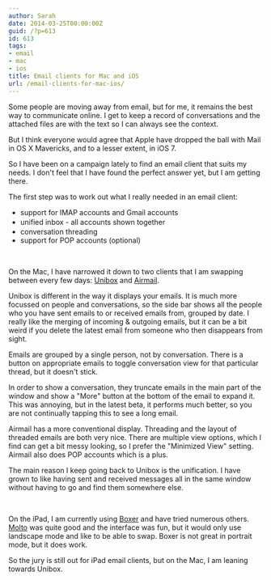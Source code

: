 ```yaml
---
author: Sarah
date: 2014-03-25T00:00:00Z
guid: /?p=613
id: 613
tags:
- email
- mac
- ios
title: Email clients for Mac and iOS
url: /email-clients-for-mac-ios/
---
```


Some people are moving away from email, but for me, it remains the best way to
communicate online. I get to keep a record of conversations and the attached
files are with the text so I can always see the context.

But I think everyone would agree that Apple have dropped the ball with Mail in
OS X Mavericks, and to a lesser extent, in iOS 7.

So I have been on a campaign lately to find an email client that suits my needs.
I don't feel that I have found the perfect answer yet, but I am getting there.

The first step was to work out what I really needed in an email client:

* support for IMAP accounts and Gmail accounts
* <span style="line-height: 1.5;">unified inbox - all accounts shown
  together</span>
* conversation threading
* support for POP accounts (optional)

&nbsp;

On the Mac, I have narrowed it down to two clients that I am swapping between
every few days: <a href="https://www.uniboxapp.com" target="_blank">Unibox</a>
and <a href="http://airmailapp.com" target="_blank">Airmail</a>.

Unibox is different in the way it displays your emails. It is much more focussed
on people and conversations, so the side bar shows all the people who you have
sent emails to or received emails from, grouped by date. I really like the
merging of incoming & outgoing emails, but it can be a bit weird if you delete
the latest email from someone who then disappears from sight.

Emails are grouped by a single person, not by conversation. There is a button on
appropriate emails to toggle conversation view for that particular thread, but
it doesn't stick.

In order to show a conversation, they truncate emails in the main part of the
window and show a "More" button at the bottom of the email to expand it. This
was annoying, but in the latest beta, it performs much better, so you are not
continually tapping this to see a long email.

Airmail has a more conventional display. Threading and the layout of threaded
emails are both very nice. There are multiple view options, which I find can get
a bit messy looking, so I prefer the "Minimized View" setting. Airmail also does
POP accounts which is a plus.

The main reason I keep going back to Unibox is the unification. I have grown to
like having sent and received messages all in the same window without having to
go and find them somewhere else.

&nbsp;

On the iPad, I am currently using
<a href="http://www.getboxer.com" target="_blank">Boxer</a> and have tried
numerous others. <a href="http://www.moltoapp.com/" target="_blank">Molto</a>
was quite good and the interface was fun, but it would only use landscape mode
and like to be able to swap. Boxer is not great in portrait mode, but it does
work.

So the jury is still out for iPad email clients, but on the Mac, I am leaning
towards Unibox.
